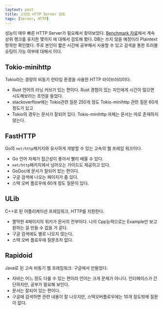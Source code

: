 ```yaml
---
laytout: post
title: 고성능 HTTP Server 검토
tags: [Server, HTTP]
---
```


성능이 매우 빠른 HTTP Server가 필요해서 찾아보았다.
[Benchmark 자료](https://www.techempower.com/benchmarks/#section=data-r16&hw=ph&test=plaintext)에서 계속 상위 랭크를 유지한 몇까지 에 대해서 검토해 봤다. DB는 쓰지 않을 예정이라 Plaintext항목만 확인했다.
주로 본인이 짧은 시간에 공부해서 사용할 수 있고 검색을 통한 트러블 슈팅이 가능 여부에 대해서 이다.

## Tokio-minihttp
Tokio라는 경량의 비동기 런타임 환경을 사용한 HTTP 라이브러리이다. 
- Rust 언어의 러닝 커브가 있는 편이다. Rust 경험이 있는 지인에게 시간이 많으면 시도해보라는 조언을 들었다.
- stackoverflow에는 Tokio관련 질문 250개 정도 Tokio-minihttp 관련 질문 60개 정도가 있고 
- Tokio의 경우는 문서가 잘되어 있다. Tokio-minihttp 자체는 문서는 따로 존재하지 않는다. 


## FastHTTP
Go의 `net/http`패키지와 유사하게 개발할 수 있는 고속의 웹 프레임 워크이다.
- Go 언어 자체가 접근성이 좋아서 빨리 배울 수 있다.
- `net/http`패키지에서 넘어오는 가이드도 제공하고 있다.
- GoDoc에 문서가 잘되어 있는 편이다.
- 구글 검색에 나오는 페이지가 좀 있다. 
- 스택 오버 플로우에 60개 정도 질문이 있다.

## ULib
C++로 된 어플리케이션 프레임워크, HTTP를 지원한다. 
- 짤막한 4페이지의 위키가 문서의 전부이다. 나의 Cpp능력으로는 Example만 보고 원하는 걸 만들 수 없을 거 같다. 
- 구글 검색에도 별로 나오지 않는다. 
- 스택 오버 플로우에 질문조차 없다.

## Rapidoid
Java로 된 고속 비동기 웹 프레임워크. 구글에서 만들었다.
- 자바는 어느 정도 다룰 수 있는 편이라 언어는 크게 문제가 아니다. 인터페이스가 간단하지만, 공부가 필요해 보인다.
- 문서는 잘되어 있는 편이다.
- 구글에 검색하면 관련 내용이 잘 나오지만, 스택오버플로우에는 10개 정도밖에 질문이 없다.

